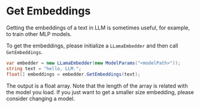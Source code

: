 # Get Embeddings

Getting the embeddings of a text in LLM is sometimes useful, for example, to train other MLP models.

To get the embeddings, please initialize a `LLamaEmbedder` and then call `GetEmbeddings`.

```cs
var embedder = new LLamaEmbedder(new ModelParams("<modelPath>"));
string text = "hello, LLM.";
float[] embeddings = embedder.GetEmbeddings(text);
```

The output is a float array. Note that the length of the array is related with the model you load. If you just want to get a smaller size embedding, please consider changing a model.